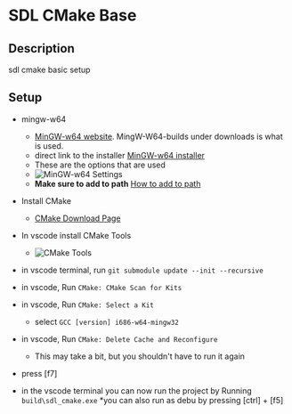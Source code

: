 # SDL CMake Base
## Description
sdl cmake basic setup

## Setup
* mingw-w64
    * [MinGW-w64 website](https://www.mingw-w64.org/). MingW-W64-builds under downloads is what is used.
    * direct link to the installer [MinGW-w64 installer](https://sourceforge.net/projects/mingw-w64/files/Toolchains%20targetting%20Win32/Personal%20Builds/mingw-builds/installer/mingw-w64-install.exe/download)
    * These are the options that are used
    * ![MinGW-w64 Settings](https://i.imgur.com/i9bkmbu.png)
    * **Make sure to add to path** [How to add to path](https://helpdeskgeek.com/windows-10/add-windows-path-environment-variable/)

* Install CMake
    * [CMake Download Page](https://cmake.org/download/)

* In vscode install CMake Tools
    * ![CMake Tools](https://i.imgur.com/QFazixd.png)

* in vscode terminal, run ```git submodule update --init --recursive```
* in vscode, Run ```CMake: CMake Scan for Kits```
* in vscode, Run ```CMake: Select a Kit```
    * select ```GCC [version] i686-w64-mingw32```
* in vscode, Run ```CMake: Delete Cache and Reconfigure```
    * This may take a bit, but you shouldn't have to run it again
* press [f7]
* in the vscode terminal you can now run the project by Running ```build\sdl_cmake.exe```
    *you can also run as debu by pressing [ctrl] + [f5]